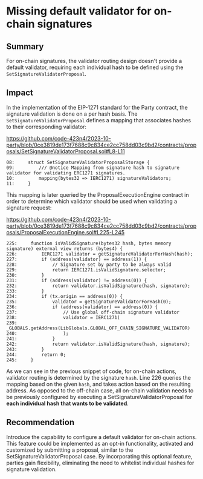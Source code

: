 # Missing default validator for on-chain signatures

## Summary

For on-chain signatures, the validator routing design doesn't provide a default validator, requiring each individual hash to be defined using the `SetSignatureValidatorProposal`.

## Impact

In the implementation of the EIP-1271 standard for the Party contract, the signature validation is done on a per hash basis. The `SetSignatureValidatorProposal` defines a mapping that associates hashes to their corresponding validator:

https://github.com/code-423n4/2023-10-party/blob/0ce3819de173f7688c9c834ce2cc758dd03c9bd2/contracts/proposals/SetSignatureValidatorProposal.sol#L8-L11

```solidity
08:     struct SetSignatureValidatorProposalStorage {
09:         /// @notice Mapping from signature hash to signature validator for validating ERC1271 signatures.
10:         mapping(bytes32 => IERC1271) signatureValidators;
11:     }
```

This mapping is later queried by the ProposalExecutionEngine contract in order to determine which validator should be used when validating a signature request:

https://github.com/code-423n4/2023-10-party/blob/0ce3819de173f7688c9c834ce2cc758dd03c9bd2/contracts/proposals/ProposalExecutionEngine.sol#L225-L245

```solidity
225:     function isValidSignature(bytes32 hash, bytes memory signature) external view returns (bytes4) {
226:         IERC1271 validator = getSignatureValidatorForHash(hash);
227:         if (address(validator) == address(1)) {
228:             // Signature set by party to be always valid
229:             return IERC1271.isValidSignature.selector;
230:         }
231:         if (address(validator) != address(0)) {
232:             return validator.isValidSignature(hash, signature);
233:         }
234:         if (tx.origin == address(0)) {
235:             validator = getSignatureValidatorForHash(0);
236:             if (address(validator) == address(0)) {
237:                 // Use global off-chain signature validator
238:                 validator = IERC1271(
239:                     _GLOBALS.getAddress(LibGlobals.GLOBAL_OFF_CHAIN_SIGNATURE_VALIDATOR)
240:                 );
241:             }
242:             return validator.isValidSignature(hash, signature);
243:         }
244:         return 0;
245:     }
```

As we can see in the previous snippet of code, for on-chain actions, validator routing is determined by the signature `hash`. Line 226 queries the mapping based on the given `hash`, and takes action based on the resulting address. As opposed to the off-chain case, all on-chain validation needs to be previously configured by executing a SetSignatureValidatorProposal for **each individual hash that wants to be validated**.

## Recommendation

Introduce the capability to configure a default validator for on-chain actions. This feature could be implemented as an opt-in functionality, activated and customized by submitting a proposal, similar to the SetSignatureValidatorProposal case. By incorporating this optional feature, parties gain flexibility, eliminating the need to whitelist individual hashes for signature validation.
